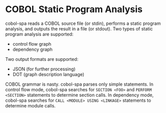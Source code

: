 # COBOL Static Program Analysis

cobol-spa reads a COBOL source file (or stdin), performs a static program analysis, and outputs the result in a file (or stdout). Two types of static program analysis are supported:

* control flow graph
* dependency graph

Two output formats are supported:

* JSON (for further processing)
* DOT (graph description language)

COBOL grammar is nasty. cobol-spa parses only simple statements. In control flow mode, cobol-spa searches for `SECTION <FOO>` and `PERFORM <SECTION>` statements to determine section calls. In dependency mode, cobol-spa searches for `CALL <MODULE> USING <LINKAGE>` statements to determine module calls.
